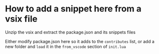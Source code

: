 # How to add a snippet here from a vsix file

Unzip the vsix and extract the package.json and its snippets files

Either modify package.json here so it adds to the `contributes` list, or add a
new folder and `load` it in the `from_vscode` section of `init.lua`

